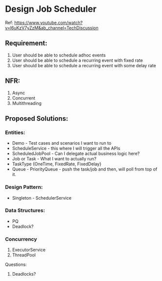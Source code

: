 # Design Job Scheduler
Ref: https://www.youtube.com/watch?v=l6uKzV7yZzM&ab_channel=TechDiscussion

## Requirement:
1. User should be able to schedule adhoc events
2. User should be able to schedule a recurring event with fixed rate
3. User should be able to schedule a recurring event with some delay rate

## NFR:
1. Async
2. Concurrent
3. Multithreading

## Proposed Solutions:

### Entities:
- Demo - Test cases and scenarios I want to run to
- ScheduleService - this where I will trigger all the APIs
- ScheduledJobPool - Can I delegate actual business logic here?
- Job or Task - What I want to actually run?
- TaskType {OneTime, FixedRate, FixedDelay}
- Queue - PriorityQueue - push the task/job and then, will poll from top of it.

### Design Pattern:
- Singleton - SchedulerService

### Data Structures:
- PQ
- Deadlock?

### Concurrency
1. ExecutorService
2. ThreadPool

Questions:
1. Deadlocks?